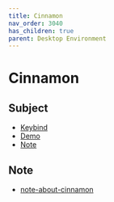 ```yaml
---
title: Cinnamon
nav_order: 3040
has_children: true
parent: Desktop Environment
---
```



# Cinnamon


## Subject

* [Keybind](https://samwhelp.github.io/ezarcher-adjustment/read/master/desktop_environment/cinnamon/keybind.html)
* [Demo](https://samwhelp.github.io/ezarcher-adjustment/read/master/desktop_environment/cinnamon/demo.html)
* [Note](#note)


## Note

* [note-about-cinnamon](https://github.com/samwhelp/note-about-cinnamon/)
